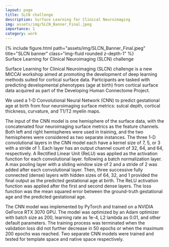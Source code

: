 ```yaml
---
layout: page
title: SLCN challenge
description: Surface Learning for Clinical Neuroimaging
img: assets/img/SLCN_Banner_Final.jpeg
importance: 1
category: work
---
```



<div class="row">
    <div class="col-sm mt-3 mt-md-0">
        {% include figure.html path="assets/img/SLCN_Banner_Final.jpeg" title="SLCN banner" class="img-fluid rounded z-depth-1" %}
    </div>
</div>
<div class="caption">
    Surface Learning for Clinical Neuroimaging (SLCN) challenge
</div>

Surface Learning for Clinical Neuroimaging (SLCN) challenge is a new MICCAI workshop aimed at promoting the development of deep learning methods suited for cortical surface data. Participants are tasked with predicting developmental phenotypes (age at birth) from cortical surface data acquired as part of the Developing Human Connectome Project.

We used a 1-D Convolutional Neural Network (CNN) to predict gestational age at birth from four neuroimaging surface metrics: sulcal depth, cortical thickness, curvature, and T1/T2 myelin maps. 

The input of the CNN model is one hemisphere of the surface data, with the concatenated four neuroimaging surface metrics as the feature channels. Both left and right hemispheres were used in training, and the two hemispheres were considered as two separate instances. The three 1-D convolutional layers in the CNN model each have a kernel size of 7, 5, or 3 with a stride of 1. Each layer has an output channel count of 32, 64, and 64, respectively. A Rectified Linear Unit (ReLU) was applied as the activation function for each convolutional layer. following a batch normalization layer. A max pooling layer with a sliding window size of 2 and a stride of 2 was added after each convolutional layer. Then, three successive fully connected (dense) layers with hidden sizes of 64, 32, and 1 provided the final output as the predicted gestational age at birth. The ReLU activation function was applied after the first and second dense layers. The loss function was the mean squared error between the ground-truth gestational age and the predicted gestational age.

The CNN model was implemented by PyTorch and trained on a NVIDIA GeForce RTX 3070 GPU. The model was optimized by an Adam optimizer with batch size as 200, learning rate as 1e-4, L2 lambda as 0.01, and other default parameters. The training process was terminated when the validation loss did not further decrease in 50 epochs or when the maximum 200 epochs was reached. Two separate CNN models were trained and tested for template space and native space respectively.
